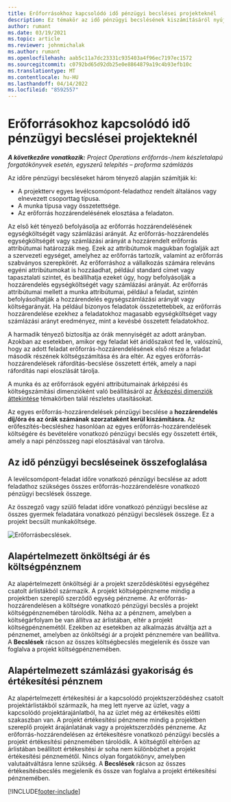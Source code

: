 ```yaml
---
title: Erőforrásokhoz kapcsolódó idő pénzügyi becslései projekteknél
description: Ez témakör az idő pénzügyi becslésének kiszámításáról nyújt tájékoztatást.
author: rumant
ms.date: 03/19/2021
ms.topic: article
ms.reviewer: johnmichalak
ms.author: rumant
ms.openlocfilehash: aab5c11a7dc23331c935403a4f96ec7197ec1572
ms.sourcegitcommit: c0792bd65d92db25e0e8864879a19c4b93efb10c
ms.translationtype: MT
ms.contentlocale: hu-HU
ms.lasthandoff: 04/14/2022
ms.locfileid: "8592557"
---
```

# <a name="financial-estimates-for-resource-time-on-projects"></a>Erőforrásokhoz kapcsolódó idő pénzügyi becslései projekteknél

_**A következőre vonatkozik:** Project Operations erőforrás-/nem készletalapú forgatókönyvek esetén, egyszerű telepítés – proforma számlázás_

Az időre pénzügyi becsléseket három tényező alapján számítják ki: 

- A projektterv egyes levélcsomópont-feladathoz rendelt általános vagy elnevezett csoporttag típusa. 
- A munka típusa vagy összetettsége.
- Az erőforrás hozzárendelésének elosztása a feladaton. 

Az első két tényező befolyásolja az erőforrás hozzárendelésének egységköltségét vagy számlázási arányát. Az erőforrás-hozzárendelés egységköltségét vagy számlázási arányát a hozzárendelt erőforrás attribútumai határozzák meg. Ezek az attribútumok magukban foglalják azt a szervezeti egységet, amelyhez az erőforrás tartozik, valamint az erőforrás szabványos szerepkörét. Az erőforráshoz a vállalkozás számára releváns egyéni attribútumokat is hozzáadhat, például standard címet vagy tapasztalati szintet, és beállíhatja ezeket úgy, hogy befolyásolják a hozzárendelés egységköltségét vagy számlázási arányát.
Az erőforrás attribútumai mellett a munka attribútumai, például a feladat, szintén befolyásolhatják a hozzárendelés egységszámlázási arányát vagy költségarányát. Ha például bizonyos feladatok összetettebbek, az erőforrás hozzárendelése ezekhez a feladatokhoz magasabb egységköltséget vagy számlázási arányt eredményez, mint a kevésbé összetett feladatokhoz.   

A harmadik tényező biztosítja az órák mennyiségét az adott arányban. Azokban az esetekben, amikor egy feladat két áridőszakot fed le, valószínű, hogy az adott feladat erőforrás-hozzárendelésének első része a feladat második részének költségszámítása és ára eltér. Az egyes erőforrás-hozzárendelések ráfordítás-becslése összetett érték, amely a napi ráfordítás napi eloszlását tárolja.

A munka és az erőforrások egyéni attribútumainak árképzési és költségszámítási dimenzióként való beállításáról az [Árképzési dimenziók áttekintése](../pricing-costing/pricing-dimensions-overview.md) témakörben talál részletes utasításokat.

Az egyes erőforrás-hozzárendelések pénzügyi becslése a **hozzárendelés díj/óra és az órák számának szorzataként kerül kiszámításra.**  Az erőfeszítés-becsléshez hasonlóan az egyes erőforrás-hozzárendelések költségére és bevételére vonatkozó pénzügyi becslés egy összetett érték, amely a napi pénzösszeg napi elosztásával van tárolva. 

## <a name="summarizing-financial-estimates-for-time"></a>Az idő pénzügyi becsléseinek összefoglalása
A levélcsomópont-feladat időre vonatkozó pénzügyi becslése az adott feladathoz szükséges összes erőforrás-hozzárendelésre vonatkozó pénzügyi becslések összege.

Az összegző vagy szülő feladat időre vonatkozó pénzügyi becslése az összes gyermek feladatára vonatkozó pénzügyi becslések összege. Ez a projekt becsült munkaköltsége. 

![Erőforrásbecslések.](./media/navigation12.png)

## <a name="default-cost-price-and-cost-currency"></a>Alapértelmezett önköltségi ár és költségpénznem

Az alapértelmezett önköltségi ár a projekt szerződéskötési egységéhez csatolt árlistákból származik. A projekt költségpénzneme mindig a projektben szereplő szerződő egység pénzneme. Az erőforrás-hozzárendelésen a költségre vonatkozó pénzügyi becslés a projekt költségpénznemében tárolódik. Néha az a pénznem, amelyben a költségárfolyam be van állítva az árlistában, eltér a projekt költségpénznemétől. Ezekben az esetekben az alkalmazás átváltja azt a pénznemet, amelyben az önköltségi ár a projekt pénznemére van beállítva. A **Becslések** rácson az összes költségbecslés megjelenik és össze van foglalva a projekt költségpénznemében. 

## <a name="default-bill-rate-and-sales-currency"></a>Alapértelmezett számlázási gyakoriság és értékesítési pénznem

Az alapértelmezett értékesítési ár a kapcsolódó projektszerződéshez csatolt projektárlistákból származik, ha meg lett nyerve az üzlet, vagy a kapcsolódó projektárajánlatból, ha az üzlet még az értékesítés előtti szakaszban van. A projekt értékesítési pénzneme mindig a projektben szereplő projekt árajánlatának vagy a projektszerződés pénzneme. Az erőforrás-hozzárendelésen az értékesítésre vonatkozó pénzügyi becslés a projekt értékesítési pénznemében tárolódik. A költségtől eltérően az árlistában beállított értékesítési ár soha nem különbözhet a projekt értékesítési pénznemétől. Nincs olyan forgatókönyv, amelyben valutaátváltásra lenne szükség. A **Becslések** rácson az összes értékesítésbecslés megjelenik és össze van foglalva a projekt értékesítési pénznemében. 

[!INCLUDE[footer-include](../includes/footer-banner.md)]
